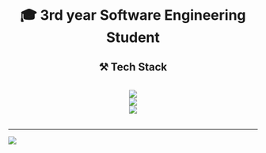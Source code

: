 <!-- # 👋 About Me: -->

<h1 align="center">🎓 3rd year Software Engineering Student</h1>
<h2 align="center">⚒️ Tech Stack</h2>
<br/>
<div align="center">
    <img src="https://skillicons.dev/icons?i=java,javascript,typescript,swift,react,c" /><br>
    <img src="https://skillicons.dev/icons?i=quarkus,nodejs,express,mongodb,mysql,postgresql,docker,git" /><br>
    <img src="https://skillicons.dev/icons?i=html,css,php" /><br>
</div>

<br/>



---
[![](https://visitcount.itsvg.in/api?id=moritzmuescher&icon=0&color=0)](https://visitcount.itsvg.in)

<!-- Proudly created with GPRM ( https://gprm.itsvg.in ) -->
